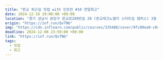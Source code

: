 ```yaml
---
title: "판교 퇴근길 밋업 with 인프런 #10 연말회고"
date: 2024-12-18 19:00:00 +09:00
location: "경기 성남시 분당구 판교로289번길 20 (판교테크노밸리 스타트업 캠퍼스) 3동 5층 인프랩 오피스"
origin: "https://inf.run/QvTNb"
img: "https://cdn.inflearn.com/public/courses/335486/cover/9fc09ea0-c0cb-46fe-9bdb-31bedc241463/335486.png"
deadline: 2024-12-08 23:59:00 +09:00 
link: "https://inf.run/QvTNb"
tags:
  - 밋업
  - 회고
---
```

